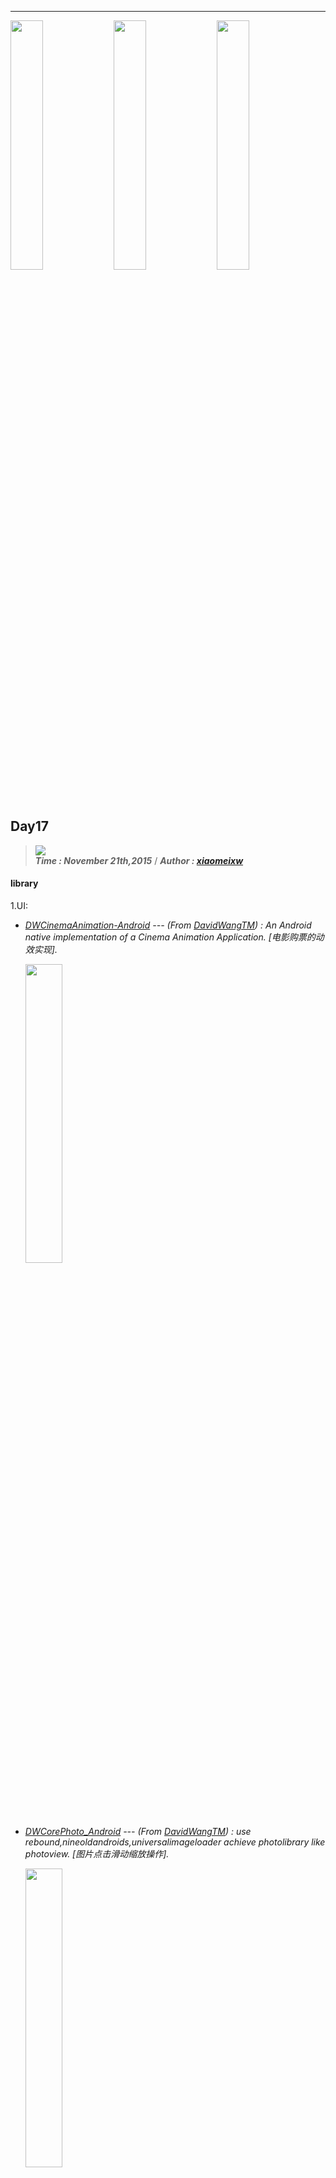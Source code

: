 ----------------
<img src="http://i.imgur.com/DJgzbkd.gif" width="32%"> <img src="http://i.imgur.com/DJgzbkd.gif" width="32%">  <img src="http://i.imgur.com/DJgzbkd.gif" width="32%"> 

## Day17
> ![](https://img.shields.io/badge/AndroidEveryday-Day17-green.svg?style=flat)   
> ***Time : November 21th,2015*** / ***Author : [xiaomeixw](https://github.com/xiaomeixw)***

#### library ####

1.UI:

- _[DWCinemaAnimation-Android](https://github.com/DavidWangTM/DWCinemaAnimation-Android) --- (From [DavidWangTM](https://github.com/DavidWangTM)) : 
An Android native implementation of a Cinema Animation Application. [电影购票的动效实现]._

    <img src="https://raw.githubusercontent.com/DavidWangTM/DWCinemaAnimation-Android/master/animation.gif" width="35%">

- _[DWCorePhoto_Android](https://github.com/DavidWangTM/DWCorePhoto_Android) --- (From [DavidWangTM](https://github.com/DavidWangTM)) : 
use rebound,nineoldandroids,universalimageloader achieve photolibrary like photoview. [图片点击滑动缩放操作]._

    <img src="https://raw.githubusercontent.com/DavidWangTM/DWCorePhoto_Android/master/GridShow.gif" width="35%">

- _[Blurry](https://github.com/wasabeef/Blurry) --- (From [wasabeef](https://github.com/wasabeef)) : 
Blurry is an easy blur library for Android. [图片高斯效果]._

    <img src="https://github.com/wasabeef/Blurry/raw/master/art/blurry.gif" width="35%">

- _[android-stackblur](https://github.com/kikoso/android-stackblur) --- (From [kikoso](https://github.com/kikoso)) : 
Android StackBlur is a library that can perform a blurry effect on a Bitmap based on a gradient or radius, and return the result. The library is based on the code of Mario Klingemann. [图片高斯效果]._

    <img src="https://camo.githubusercontent.com/821ae0abdf62af50624fc429f79b2d47f4f22d53/68747470733a2f2f7261772e6769746875622e636f6d2f6b696b6f736f2f616e64726f69642d737461636b626c75722f6d61737465722f6172742f73637265656e73686f74322e706e67" width="90%">

- _[GaussPager](https://github.com/kot32go/GaussPager) --- (From [kot32go](https://github.com/kot32go)) : 
blur effect with scroll. [高斯模糊渐变的滑动效果]._

    <img src="https://camo.githubusercontent.com/e8bf04872a33ebdbeae018d05c3d2a7634e90a56/687474703a2f2f696d61676531372d632e706f636f2e636e2f6d79706f636f2f6d7970686f746f2f32303135303930362f31372f31373432353430333732303135303930363137303331373031335f3634302e6a70673f333030783437355f313130" width="35%">

2.Logic：

- _[rx-realm](https://github.com/mulab/rx-realm) --- (From [mulab](https://github.com/mulab) & Tag  is [NoSQL](https://github.com/mulab/rx-realm)) : 
A lightweight wrapper around realm-java, which introduces reactive stream semantics to SQL operations. (Inspired by square/sqlbrite). [RXjava结合NoSql存储方案]._

	<img src="http://i.imgur.com/U1XTCQs.png" width="90%">

		//Query
		RealmDatabase.createQuery(new Query()<Foo>{
		    @Override
		    public RealmResults<Foo> call(Realm realm) {
		        return realm.where(Foo.class).findAll();
		    }
		}, Foo.class).subscribe(this);
	
		//Exec
		RealmDatabase.exec(new Exec() {
	    @Override
		    public void run(Realm realm) {
		        realm.where(Foo.class).findAll().clear();
		    }
		}, Foo.class).subscribe(this);

- _[MaterialColdStart](https://github.com/DreaminginCodeZH/MaterialColdStart) --- (From [DreaminginCodeZH](https://github.com/DreaminginCodeZH) & Tag  is [System](https://github.com/DreaminginCodeZH/MaterialColdStart)) : 
Utilize the window background during cold start time to make your app look faster. [冷启动,加速APP启动速度]._

	<img src="https://github.com/DreaminginCodeZH/MaterialColdStart/raw/master/preview/blank_cold_start.gif" width="35%"><img src="https://github.com/DreaminginCodeZH/MaterialColdStart/raw/master/preview/material_cold_start.gif" width="35%">

	<img src="https://github.com/DreaminginCodeZH/MaterialColdStart/raw/master/preview/normal_case.gif" width="70%">

		//Make a new theme for your main activity
		<style name="AppTheme.MaterialColdStart">
		    <item name="android:windowBackground">@drawable/window_background_statusbar_toolbar_tab</item>
		</style>
	
		//And set the new theme in your AndroidManifest.xml
		<activity
		    android:name=".MainActivity"
		    android:theme="@style/AppTheme.MaterialColdStart">
		
		    <intent-filter>
		        <action android:name="android.intent.action.MAIN" />
		        <category android:name="android.intent.category.LAUNCHER" />
		    </intent-filter>
		</activity>

- _[medescope](https://github.com/bemobi/medescope) --- (From [bemobi](https://github.com/bemobi) & Tag  is [Download](https://github.com/bemobi/medescope)) : 
This a is a ready-to-use library that encapsulate the Android Download Manager. Using an interface you can easily connect to your Activity or Fragment and used it. It runs on other process as an independent service. [异步线程下载方案]._

	<img src="http://i.imgur.com/UAjNXZh.png" width="90%">

		Medescope
		        .getInstance(this)
		            .enqueue("DOWNLOAD_ID",
		                "http://somefileiwanttodownload.com/file",
		                "file_name",
		                "Name that you appear on notification",
		                "{some:'samplejson'}"
		                );

- _[AspectLogger](https://github.com/shaunkawano/AspectLogger) --- (From [shaunkawano](https://github.com/shaunkawano) & Tag  is [Annotation ](https://github.com/shaunkawano/AspectLogger)) : 
Simple aspect oriented annotation debugging library for Android development. [结合注解实现Log展示]._

	<img src="http://i.imgur.com/9Yst6gq.png" width="90%">

		//Use @Reveal
		@Reveal
	    private static void toJson() {
	        String json = "";
	        for (int i = 0; i < 1000; i++) {
	            json = GSON.toJson(newObject());
	        }
	    }

		//logcat
	  	V/AspectRevealer﹕ MainActivity#toJson :: [62 ms]

3.Architecture:

- _[Presentation](https://github.com/StanKocken/Presentation) --- (From [StanKocken](https://github.com/StanKocken)) : 
An architecture for Android as a replacement of MVC. [探索MVC架构]._

	<img src="https://raw.githubusercontent.com/StanKocken/Presentation/master/img_references.png" width="90%">

		//Each public method of the modules are defined into an interface:
		public interface FormDef {
		
		    interface IPresenter extends Base.IPresenter {
		
		        void onClickSaveButton(String value);
		    }
		
		    interface IDataProvider extends Base.IDataProvider {
		
		        String getValueSaved();
		
		        void saveValue(String value);
		    }
		
		    interface IView extends Base.IView {
		
		        void setValueSaved(String text);
		    }
		
		}

- _[PermissionHelper](https://github.com/k0shk0sh/PermissionHelper) --- (From [k0shk0sh](https://github.com/k0shk0sh)) : 
Android Library to help you with your runtime Permissions. [Android M动态权限管理]._

	Nexus 6 (M):

	<img src="https://camo.githubusercontent.com/acdedd12c3dcef45a80dc62f6632d50a0536468b/68747470733a2f2f7261772e6769746875622e636f6d2f6b3073686b3073682f5065726d697373696f6e48656c7065722f6d61737465722f6172742f6e65787573362e6a7067" width="90%">

	Nexus 7 (L):

	<img src="https://camo.githubusercontent.com/d2951454bd3842d346323bbdcb0b0f87d9374b64/68747470733a2f2f7261772e6769746875622e636f6d2f6b3073686b3073682f5065726d697373696f6e48656c7065722f6d61737465722f6172742f6e65787573372e6a7067" width="90%">

	Nexus 10 (L)

	<img src="https://camo.githubusercontent.com/bb0af5050c4d72e19a86cb782bfe3d2a2a55a138/68747470733a2f2f7261772e6769746875622e636f6d2f6b3073686b3073682f5065726d697373696f6e48656c7065722f6d61737465722f6172742f6e6578757331302e6a7067" width="90%">
	
#### App-Demo ####

- _[GankIO](https://github.com/maoruibin/GankIO) --- (From [maoruibin](https://github.com/maoruibin) A Developer from China) : 
Simple Girls Client Use MVP. [使用MVP架构写的简易版妹纸客户端]._

	<img src="https://github.com/maoruibin/GankIO/raw/master/art/gank_index.png" width="45%">

	Check the Source in [Github](https://github.com/maoruibin/GankIO).Want to know more about the App-Demo see [Meizhi](https://github.com/drakeet/Meizhi)

	#### the app-demo with these open source projects

	- _RxJava_
	- _OkHttp_
	- _Picasso_
	- _Retrofit_
	- _Logger_



#### resource ####

- _[react-native-guide](https://github.com/ele828/react-native-guide) --- (From [ele828](https://github.com/ele828) A Developer from China) : 
Awesome React-Native Study resource. [React-Native学习资料]._

	![](http://i.imgur.com/q4jEC5S.png)

#### article ####

- _[Prism Fundamentals](https://blog.stylingandroid.com/prism-fundamentals-part-1/) --- (From Author  [Styling Android](https://github.com/StylingAndroid) blog [https://blog.stylingandroid.com](https://blog.stylingandroid.com)) --- [Source in [Github](https://github.com/StylingAndroid/Prism)]_ 

	<p>
	<img src="http://i.imgur.com/GH1do6k.png" width="150px" height="150px" align="left" hspace="15px" />
	I am extremely excited to announce the release of Prism – an all-new dynamic theming library for Android. This is an initial release to get the basic functionality out there, but it is already pretty powerful. However there are some exciting additions in the pipeline which will make it more powerful still. In this series of articles we’ll cover the various aspects of prism to enable you to make use of it and even extend it yourself to meet the requirements of your project.
	Before we begin – a little background. I didn’t set out to create a library. I was working on some code for a series of Styling Android posts around dynamic UI colouring based upon a ViewPager. While writing this code, I refactored it in to easy to explain components which would easy to write about. Following this refactoring I saw quite a clean API emerging and it was from this that the concept of Prism began to emerge. I showed it to a couple of people whose opinion I value and they agreed that it looked a nice, clean, simple API. I then started the process of turing it in to a library and kept referring back the the API and felt that I was adding lots of power without making the API any more complex. So now the time to release it!
	</p>

	[Translation：Android主题动态切换]. 
 
	Chinese Translation Address : [Thanks To android-tech-frontier](http://www.devtf.cn/?p=1056)
	
	<img src="http://i.imgur.com/R562pLW.png" width="90%">

	<img src="http://i.imgur.com/NXmVTKz.png" width="90%">

	<img src="http://i.imgur.com/JWIVc15.gif" width="90%">

	![](https://img.shields.io/badge/The%20Day17-End%20!-ED1C24.svg?style=flat)












